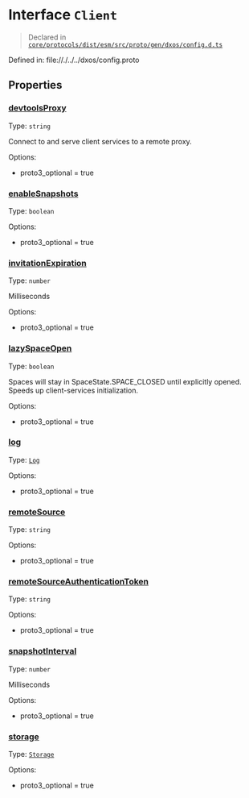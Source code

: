 # Interface `Client`
> Declared in [`core/protocols/dist/esm/src/proto/gen/dxos/config.d.ts`]()

Defined in:
   file://./../../dxos/config.proto
## Properties
### [devtoolsProxy]()
Type: <code>string</code>

Connect to and serve client services to a remote proxy.

Options:
  - proto3_optional = true

### [enableSnapshots]()
Type: <code>boolean</code>

Options:
  - proto3_optional = true

### [invitationExpiration]()
Type: <code>number</code>

Milliseconds

Options:
  - proto3_optional = true

### [lazySpaceOpen]()
Type: <code>boolean</code>

Spaces will stay in SpaceState.SPACE_CLOSED until explicitly opened. Speeds up client-services initialization.

Options:
  - proto3_optional = true

### [log]()
Type: <code>[Log](/api/@dxos/config/interfaces/Log)</code>

Options:
  - proto3_optional = true

### [remoteSource]()
Type: <code>string</code>

Options:
  - proto3_optional = true

### [remoteSourceAuthenticationToken]()
Type: <code>string</code>

Options:
  - proto3_optional = true

### [snapshotInterval]()
Type: <code>number</code>

Milliseconds

Options:
  - proto3_optional = true

### [storage]()
Type: <code>[Storage](/api/@dxos/config/interfaces/Storage)</code>

Options:
  - proto3_optional = true

